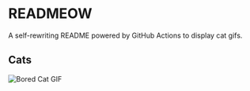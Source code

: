 # READMEOW

A self-rewriting README powered by GitHub Actions to display cat gifs.

## Cats

![Bored Cat GIF](https://media3.giphy.com/media/v1.Y2lkPTlhY2QwMmRhMDYza2hoMzU5Z2trOWdqa2hjaWxlNWdld3dqOWo5ZWdpcWJsaHltMiZlcD12MV9naWZzX3NlYXJjaCZjdD1n/mlvseq9yvZhba/200.gif)
